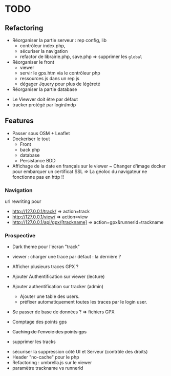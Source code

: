 # TODO

## Refactoring

  + Réorganiser la partie serveur : rep config, lib
    + contrôleur index.php, 
    + sécuriser la navigation
    + refactor de librairie.php, save.php => supprimer les `global`
  + Réorganiser le front
    + viewer
    + servir le gps.htm via le contrôleur php
    + ressources js dans un rep js
    + dégager Jquery pour plus de légèreté
  + Réorganiser la partie database
  - Le Viewver doit être par défaut
  - tracker protégé par login/mdp

## Features

 + Passer sous OSM + Leaflet
 + Dockeriser le tout
   + Front
   + back php
   + database
   + Persistance BDD 
 + Affichage de la date en français sur le viewer
 ~ Changer d'image docker pour embarquer un certificat SSL 
  => La géoloc du navigateur ne fonctionne pas en http !!

### Navigation

  url rewriting pour 
  - http://127.0.0.1/track/ => action=track 
  - http://127.0.0.1/view/ => action=view
  - http://127.0.0.1/api/gpx/[trackname]  => action=gpx&runnerid=trackname



### Prospective 
  + Dark theme pour l'écran "track"
  - viewer : charger une trace par défaut : la dernière ?
  - Afficher plusieurs traces GPX ?
  - Ajouter Authentification sur viewer (lecture)
  - Ajouter authentification sur tracker (admin)
    - Ajouter une table des users. 
    - préfixer automatiquement toutes les traces par le login user.
  
  - Se passer de base de données ? => fichiers GPX
  + Comptage des points gps
  - ~~Caching de l'envoie des points gps~~
  + supprimer les tracks
  - sécuriser la suppression côté UI et Serveur (contrôle des droits)
  - Header "no-cache" pour le php
  - Refactoring : umbrella.js sur le viewer
  - paramètre trackname vs runnerid 
